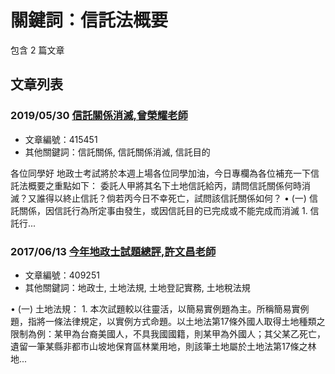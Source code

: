 # 關鍵詞：信託法概要

包含 2 篇文章

## 文章列表

### 2019/05/30 [信託關係消滅,曾榮耀老師](../../articles/415451_%E4%BF%A1%E8%A8%97%E9%97%9C%E4%BF%82%E6%B6%88%E6%BB%85%2C%E6%9B%BE%E6%A6%AE%E8%80%80%E8%80%81%E5%B8%AB.md)
- 文章編號：415451
- 其他關鍵詞：信託關係, 信託關係消滅, 信託目的

各位同學好 地政士考試將於本週上場各位同學加油，今日專欄為各位補充一下信託法概要之重點如下： 委託人甲將其名下土地信託給丙，請問信託關係何時消滅？又誰得以終止信託？倘若丙今日不幸死亡，試問該信託關係如何？ • (一) 信託關係，因信託行為所定事由發生，或因信託目的已完成或不能完成而消滅 1. 信託行...

### 2017/06/13 [今年地政士試題總評,許文昌老師](../../articles/409251_%E4%BB%8A%E5%B9%B4%E5%9C%B0%E6%94%BF%E5%A3%AB%E8%A9%A6%E9%A1%8C%E7%B8%BD%E8%A9%95%2C%E8%A8%B1%E6%96%87%E6%98%8C%E8%80%81%E5%B8%AB.md)
- 文章編號：409251
- 其他關鍵詞：地政士, 土地法規, 土地登記實務, 土地稅法規

• (一) 土地法規： 1. 本次試題較以往靈活，以簡易實例題為主。所稱簡易實例題，指將一條法律規定，以實例方式命題。以土地法第17條外國人取得土地種類之限制為例：某甲為台裔美國人，不具我國國籍，則某甲為外國人；其父某乙死亡，遺留一筆某縣非都市山坡地保育區林業用地，則該筆土地屬於土地法第17條之林地...
